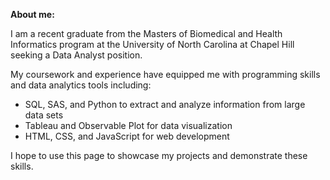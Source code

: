 **About me:**

I am a recent graduate from the Masters of Biomedical and Health Informatics program at the University of North Carolina at Chapel Hill seeking a Data Analyst position.

My coursework and experience have equipped me with programming skills and data analytics tools including:
  * SQL, SAS, and Python to extract and analyze information from large data sets
  * Tableau and Observable Plot for data visualization
  * HTML, CSS, and JavaScript for web development

I hope to use this page to showcase my projects and demonstrate these skills.
